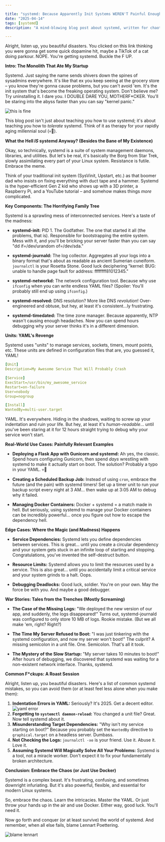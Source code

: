 ```yaml
---

title: "systemd: Because Apparently Init Systems WEREN'T Painful Enough"
date: "2025-04-14"
tags: [systemd]
description: "A mind-blowing blog post about systemd, written for chaotic Gen Z engineers. Prepare to have your brain both expanded and mildly assaulted."

---
```


Alright, listen up, you beautiful disasters. You clicked on this link thinking you were gonna get some quick dopamine hit, maybe a TikTok of a cat doing parkour. NOPE. You're getting systemd. Buckle the F UP.

**Intro: The Monolith That Ate My Startup**

Systemd. Just saying the name sends shivers down the spines of sysadmins everywhere. It's like that ex you keep seeing at the grocery store – you know they're gonna cause problems, but you can't avoid 'em. It's the init system that's become the freaking operating system. Don't believe me? Try uninstalling it. I dare you. I DOUBLE DARE YOU, MOTHERF*CKER. You'll be staring into the abyss faster than you can say "kernel panic."

![this is fine](https://i.kym-cdn.com/entries/icons/original/000/018/632/I_know_that_feel.jpg)

This blog post isn't just about teaching you how to use systemd; it's about teaching you how to *tolerate* systemd. Think of it as therapy for your rapidly aging millennial soul (💀🙏).

**What the Hell *IS* systemd Anyway? (Besides the Bane of My Existence)**

Okay, so technically, systemd is a suite of system management daemons, libraries, and utilities. But let's be real, it's basically the Borg from Star Trek, slowly assimilating every part of your Linux system. Resistance is futile. Embrace the meme.

Think of your traditional init system (SysVinit, Upstart, etc.) as that boomer dad who insists on fixing everything with duct tape and a hammer. Systemd is the hyper-efficient Gen Z kid who shows up with a 3D printer, a Raspberry Pi, and a YouTube tutorial – and somehow makes things *more* complicated.

**Key Components: The Horrifying Family Tree**

Systemd is a sprawling mess of interconnected services. Here's a taste of the madness:

*   **systemd-init:** PID 1. The Godfather. The one that started it all (the problems, that is). Responsible for bootstrapping the entire system. Mess with it, and you'll be bricking your server faster than you can say "dd if=/dev/urandom of=/dev/sda."

*   **systemd-journald:** The log collector. Aggregates all your logs into a binary format that's about as readable as ancient Sumerian cuneiform. `journalctl` is your Rosetta Stone. Good luck deciphering "kernel: BUG: unable to handle page fault for address: ffffffff81012345."

*   **systemd-networkd:** The network configuration tool. Because why use `ifconfig` when you can write endless YAML files? (Spoiler: You'll probably still end up using `ifconfig`.)

*   **systemd-resolved:** DNS resolution? More like DNS *revolution*! Over-engineered and obtuse, but hey, at least it's consistent…ly frustrating.

*   **systemd-timedated:** The time zone manager. Because apparently, NTP wasn't causing enough headaches. Now you can spend hours debugging why your server thinks it's in a different dimension.

**Units: YAML's Revenge**

Systemd uses "units" to manage services, sockets, timers, mount points, etc. These units are defined in configuration files that are, you guessed it, YAML!

```yaml
[Unit]
Description=My Awesome Service That Will Probably Crash

[Service]
ExecStart=/usr/bin/my_awesome_service
Restart=on-failure
User=nobody
Group=nogroup

[Install]
WantedBy=multi-user.target
```

YAML. It's everywhere. Hiding in the shadows, waiting to screw up your indentation and ruin your life. But hey, at least it's *human-readable*… until you've been staring at it for 12 hours straight trying to debug why your service won't start.

**Real-World Use Cases: Painfully Relevant Examples**

*   **Deploying a Flask App with Gunicorn and systemd:** Ah yes, the classic. Spend hours configuring Gunicorn, then spend *days* wrestling with systemd to make it actually start on boot. The solution? Probably a typo in your YAML. 💀🙏

*   **Creating a Scheduled Backup Job:** Instead of using `cron`, embrace the future (and the pain) with systemd timers! Set up a timer unit to run your backup script every night at 3 AM… then wake up at 3:05 AM to debug why it failed.

*   **Managing Docker Containers:** Docker + systemd = a match made in hell. But seriously, using systemd to manage your Docker containers can be incredibly powerful… once you figure out how to escape the dependency hell.

**Edge Cases: Where the Magic (and Madness) Happens**

*   **Service Dependencies:** Systemd lets you define dependencies between services. This is great… until you create a circular dependency and your system gets stuck in an infinite loop of starting and stopping. Congratulations, you've invented the self-destruct button.

*   **Resource Limits:** Systemd allows you to limit the resources used by a service. This is also great… until you accidentally limit a critical service and your system grinds to a halt. Oops.

*   **Debugging Deadlocks:** Good luck, soldier. You're on your own. May the force be with you. And maybe a good debugger.

**War Stories: Tales from the Trenches (Mostly Screaming)**

*   **The Case of the Missing Logs:** "We deployed the new version of our app, and suddenly, the logs disappeared!" Turns out, systemd-journald was configured to only store 10 MB of logs. Rookie mistake. (But we all make 'em, right? Right?)

*   **The Time My Server Refused to Boot:** "I was just tinkering with the systemd configuration, and now my server won't boot!" The culprit? A missing semicolon in a unit file. One. Semicolon. That's all it took.

*   **The Mystery of the Slow Startup:** "My server takes 10 minutes to boot!" After hours of debugging, we discovered that systemd was waiting for a non-existent network interface. Thanks, systemd.

**Common F\*ckups: A Roast Session**

Alright, listen up, you beautiful disasters. Here's a list of common systemd mistakes, so you can avoid them (or at least feel less alone when you make them):

1.  **Indentation Errors in YAML:** Seriously? It's 2025. Get a decent editor.
    ![yaml error](https://i.imgflip.com/30wcxp.jpg)
2.  **Forgetting to `systemctl daemon-reload`:** You changed a unit file? Great. Now tell systemd about it.
3.  **Misunderstanding Target Dependencies:** "Why isn't my service starting on boot?" Because you probably set the `WantedBy` directive to `graphical.target` on a headless server. Dumbass.
4.  **Not Checking the Logs:** `journalctl -xe` is your friend. Use it. Abuse it. Love it.
5.  **Assuming Systemd Will Magically Solve All Your Problems:** Systemd is a tool, not a miracle worker. Don't expect it to fix your fundamentally broken architecture.

**Conclusion: Embrace the Chaos (or Just Use Docker)**

Systemd is a complex beast. It's frustrating, confusing, and sometimes downright infuriating. But it's also powerful, flexible, and essential for modern Linux systems.

So, embrace the chaos. Learn the intricacies. Master the YAML. Or just throw your hands up in the air and use Docker. Either way, good luck. You'll need it.

Now go forth and conquer (or at least survive) the world of systemd. And remember, when all else fails, blame Lennart Poettering.

![blame lennart](https://memegenerator.net/img/instances/74200415/blame-lennart.jpg)
